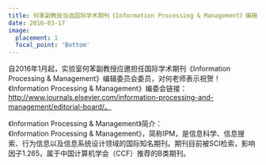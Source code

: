 ```yaml
---
title: 何苯副教授当选国际学术期刊《Information Processing & Management》编辑委员会委员
date: 2016-03-17
image:
  placement: 1
  focal_point: 'Bottom'
---
```


自2016年1月起，实验室何苯副教授应邀担任国际学术期刊《Information Processing & Management》编辑委员会委员，对何老师表示祝贺！<br>
《Information Processing & Management》编委会链接：http://www.journals.elsevier.com/information-processing-and-management/editorial-board/。

《Information Processing & Management》简介：<br>
《Information Processing & Management》，简称IPM，是信息科学、信息搜索、行为信息以及信息系统设计领域的国际知名期刊。期刊目前被SCI检索，影响因子1.265，属于中国计算机学会（CCF）推荐的B类期刊。